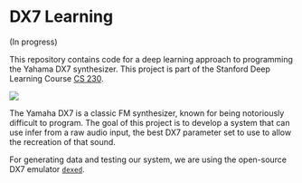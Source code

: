 # DX7 Learning

(In progress)

This repository contains code for a deep learning approach to programming
the Yahama DX7 synthesizer. This project is part of the Stanford Deep
Learning Course [CS 230](https://cs230.stanford.edu/).

![](https://upload.wikimedia.org/wikipedia/commons/0/03/YAMAHA_DX7.jpg)

The Yamaha DX7 is a classic FM synthesizer, known for being notoriously
difficult to program. The goal of this project is to develop a system
that can use infer from a raw audio input, the best DX7 parameter set
to use to allow the recreation of that sound.

For generating data and testing our system, we are using the open-source
DX7 emulator [`dexed`](https://github.com/asb2m10/dexed).
